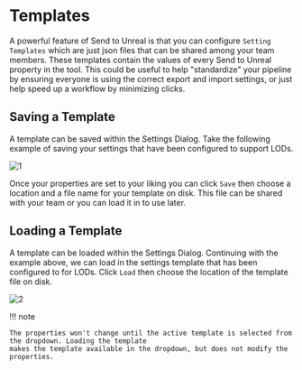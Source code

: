 # Templates
A powerful feature of Send to Unreal is that you can configure `Setting Templates` which are just json files that can
be shared among your team members. These templates contain the values of every Send to Unreal property in the tool. This
could be useful to help "standardize" your pipeline by ensuring everyone is using the correct export
and import settings, or just help speed up a workflow by minimizing clicks.

## Saving a Template
A template can be saved within the Settings Dialog. Take the following example of saving your settings
that have been configured to support LODs.

![1](./images/templates/1.gif)


Once your properties are set to your liking you can click `Save` then choose a location
and a file name for your template on disk. This file can be shared with your team or you can load it in to use
later.

## Loading a Template
A template can be loaded within the Settings Dialog. Continuing with the example above, we can load in the settings
template that has been configured to for LODs. Click `Load` then choose the location of the template file on disk.

![2](./images/templates/2.gif)

!!! note

    The properties won't change until the active template is selected from the dropdown. Loading the template
    makes the template available in the dropdown, but does not modify the properties.
